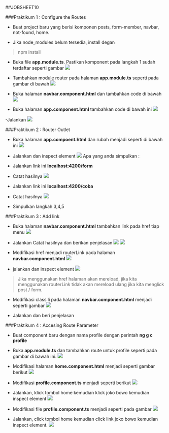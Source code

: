 ##JOBSHEET10


###Praktikum 1 : Configure the Routes
- Buat project baru yang berisi komponen posts, form-member, navbar, not-found, home.

- Jika node_modules belum tersedia, install degan
>npm install

- Buka file **app.module.ts**. Pastikan komponent pada langkah 1 sudah terdaftar seperti gambar
![](img/10/1.png)

- Tambahkan module router pada halaman **app.module.ts** seperti pada gambar di bawah
![](img/10/2.png)

- Buka halaman **navbar.component.html** dan tambahkan code di bawah
![](img/10/3.png)

- Buka halaman **app.component.html** tambahkan code di bawah ini
![](img/10/4.png)

-Jalankan
![](img/10/5.png)


###Praktikum 2 : Router Outlet

- Buka halaman **app.compoent.html** dan rubah menjadi seperti di bawah ini
![](img/10/21.png)

- Jalankan dan inspect element
![](img/10/22.png)
Apa yang anda simpulkan : 
>

- Jalankan link ini **localhost:4200/form**

- Catat hasilnya
![](img/10/23.png)

- Jalankan link ini **localhost:4200/coba**

- Catat hasilnya
![](img/10/24.png)

- Simpulkan langkah 3,4,5

###Praktikum 3 : Add link

- Buka halaman **navbar.component.html** tambahkan link pada href tiap menu
![](img/10/31.png)

- Jalankan Catat hasilnya dan berikan penjelasan
![](img/10/32.png)
![](img/10/33.png)
>

- Modifikasi href menjadi routerLink pada halaman **navbar.component.html** 
![](img/10/34.png)

- jalankan dan inspect element
![](img/10/35.png)
> Jika menggunakan href halaman akan mereload, jika kita menggunakan routerLink tidak akan mereload ulang jika kita menglick post / form.

- Modifikasi class li pada halaman **navbar.component.html** menjadi seperti gambar
![](img/10/36.png)

- Jalankan dan beri penjelasan
>

###Praktikum 4 : Accesing Route Parameter

- Buat component baru dengan nama profile dengan perintah **ng g c profile**

- Buka **app.module.ts** dan tambahkan route untuk profile seperti pada gambar di bawah ini.
![](img/10/41.png)

- Modifikasi halaman **home.component.html** menjadi seperti gambar berikut
![](img/10/42.png)

- Modifikasi **profile.component.ts** menjadi seperti berikut
![](img/10/43.png)

- Jalankan, klick tombol home kemudian klick joko bowo kemudian inspect element
![](img/10/44.png)

- Modifikasi file **profile.component.ts** menjadi seperti pada gambar
![](img/10/45.png)

- Jalankan, click tombol home kemudian click link joko bowo kemudian inspect element.
![](img/10/46.png)